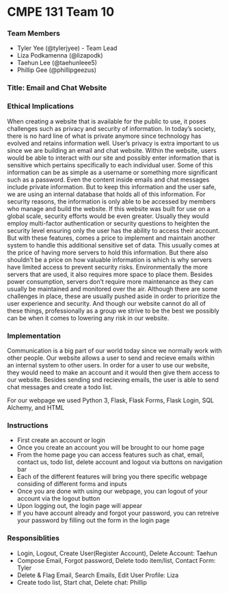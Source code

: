 # CMPE 131 Team 10 
### Team Members
- Tyler Yee (@tylerjyee) - Team Lead
- Liza Podkamenna (@lizapodk)
- Taehun Lee (@taehunleee5)
- Phillip Gee (@phillipgeezus)

### Title: Email and Chat Website

### Ethical Implications
When creating a website that is available for the public to use, it poses challenges such as privacy and security of information. In today’s society, there is no hard line of what is private anymore since technology has evolved and retains information well. User’s privacy is extra important to us since we are building an email and chat website. Within the website, users would be able to interact with our site and possibly enter information that is sensitive which pertains specifically to each individual user. Some of this information can be as simple as a username or something more significant such as a password. Even the content inside emails and chat messages include private information. But to keep this information and the user safe, we are using an internal database that holds all of this information. For security reasons, the information is only able to be accessed by members who manage and build the website. If this website was built for use on a global scale, security efforts would be even greater. Usually they would employ multi-factor authentication or security questions to heighten the security level ensuring only the user has the ability to access their account. But with these features, comes a price to implement and maintain another system to handle this additional sensitive set of data. This usually comes at the price of having more servers to hold this information. But there also shouldn’t be a price on how valuable information is which is why servers have limited access to prevent security risks. Environmentally the more servers that are used, it also requires more space to place them. Besides power consumption, servers don’t require more maintenance as they can usually be maintained and monitored over the air. Although there are some challenges in place, these are usually pushed aside in order to prioritize the user experience and security. And though our website cannot do all of these things, professionally as a group we strive to be the best we possibly can be when it comes to lowering any risk in our website.

### Implementation
Communication is a big part of our world today since we normally work with other people. Our website allows a user to send and recieve emails within an internal system to other users. In order for a user to use our website, they would need to make an account and it would then give them access to our website. Besides sending snd recieving emails, the user is able to send chat messages and create a todo list.

For our webpage we used Python 3, Flask, Flask Forms, Flask Login, SQL Alchemy, and HTML

### Instructions
- First create an account or login
- Once you create an account you will be brought to our home page
- From the home page you can access features such as chat, email, contact us, todo list, delete account and logout via buttons on navigation bar
- Each of the different features will bring you there specific webpage considing of different forms and inputs
- Once you are done with using our webpage, you can logout of your account via the logout button
- Upon logging out, the login page will appear
- If you have account already and forgot your password, you can retreive your password by filling out the form in the login page

### Responsiblities
- Login, Logout, Create User(Register Account), Delete Account: Taehun
- Compose Email, Forgot password, Delete todo item/list, Contact Form: Tyler
- Delete & Flag Email, Search Emails, Edit User Profile: Liza
- Create todo list, Start chat, Delete chat: Phillip
